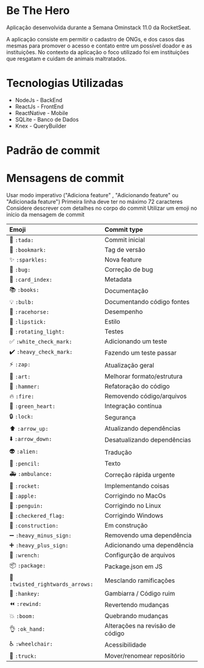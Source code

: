# Be The Hero
Aplicação desenvolvida durante a Semana Ominstack 11.0 da RocketSeat.

A aplicação consiste em permitir o cadastro de ONGs, e dos casos das mesmas para promover o acesso e contato entre um possível doador e as instituições. No contexto da aplicação o foco utilizado foi em instituições que resgatam e cuidam de animais maltratados.

# Tecnologias Utilizadas
* NodeJs - BackEnd 
* ReactJs - FrontEnd 
* ReactNative - Mobile 
* SQLite - Banco de Dados
* Knex - QueryBuilder

# Padrão de commit
# Mensagens de commit

Usar modo imperativo ("Adiciona feature" , "Adicionando feature" ou "Adicionada feature")
Primeira linha deve ter no máximo 72 caracteres
Considere descrever com detalhes no corpo do commit
Utilizar um emoji no início da mensagem de commit

| Emoji                                         |   Commit type              
|:----------------------------------------------|:---------------------------
| :tada: `:tada:`                               | Commit inicial             
| :bookmark: `:bookmark:`                       | Tag de versão              
| :sparkles: `:sparkles:`                       | Nova feature           
| :bug: `:bug:`                                 | Correção de bug          
| :card_index: `:card_index:`                   | Metadata            
| :books: `:books:`                             | Documentação     
| :bulb: `:bulb:`                               | Documentando código fontes 
| :racehorse: `:racehorse:`                     | Desempenho
| :lipstick: `:lipstick:`                       | Estilo                
| :rotating_light: `:rotating_light:`           | Testes                
| :white_check_mark: `:white_check_mark:`       | Adicionando um teste         
| :heavy_check_mark: `:heavy_check_mark:`       | Fazendo um teste passar         
| :zap: `:zap:`                                 | Atualização geral             
| :art: `:art:`                                 | Melhorar formato/estrutura   
| :hammer: `:hammer:`                           | Refatoração do código            
| :fire: `:fire:`                               | Removendo código/arquivos      
| :green_heart: `:green_heart:`                 | Integração contínua    
| :lock: `:lock:`                               | Segurança         
| :arrow_up: `:arrow_up:`                       | Atualizando dependências   
| :arrow_down: `:arrow_down:`                   | Desatualizando dependências              
| :alien: `:alien:`                             | Tradução                
| :pencil: `:pencil:`                           | Texto                   
| :ambulance: `:ambulance:`                     | Correção rápida urgente       
| :rocket: `:rocket:`                           | Implementando coisas           
| :apple: `:apple:`                             | Corrigindo no MacOs          
| :penguin: `:penguin:`                         | Corrigindo no Linux            
| :checkered_flag: `:checkered_flag:`           | Corrigindo Windows       
| :construction:  `:construction:`              | Em construção      
| :heavy_minus_sign: `:heavy_minus_sign:`       | Removendo uma dependência     
| :heavy_plus_sign: `:heavy_plus_sign:`         | Adicionando uma dependência                            
| :wrench: `:wrench:`                           | Configurção de arquivos      
| :package: `:package:`                         | Package.json em JS         
| :twisted_rightwards_arrows: `:twisted_rightwards_arrows:` | Mesclando ramificações          
| :hankey: `:hankey:`                           | Gambiarra / Código ruim   
| :rewind: `:rewind:`                           | Revertendo mudanças       
| :boom: `:boom:`                               | Quebrando mudanças       
| :ok_hand: `:ok_hand:`                         | Alterações na revisão de código      
| :wheelchair: `:wheelchair:`                   | Acessibilidade       
| :truck: `:truck:`                             | Mover/renomear repositório     